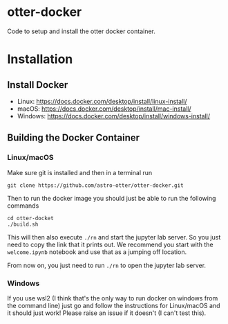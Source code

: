 # otter-docker
Code to setup and install the otter docker container.

# Installation
## Install Docker
* Linux: https://docs.docker.com/desktop/install/linux-install/
* macOS: https://docs.docker.com/desktop/install/mac-install/
* Windows: https://docs.docker.com/desktop/install/windows-install/

## Building the Docker Container
### Linux/macOS
Make sure git is installed and then in a terminal run
```
git clone https://github.com/astro-otter/otter-docker.git
```

Then to run the docker image you should just be able to run the following commands
```
cd otter-docket
./build.sh
```

This will then also execute `./rn` and start the jupyter lab server. So
you just need to copy the link that it prints out. We recommend you start
with the `welcome.ipynb` notebook and use that as a jumping off location.

From now on, you just need to run `./rn` to open the jupyter lab server.

### Windows
If you use wsl2 (I think that's the only way to run docker on windows from the
command line) just go and follow the instructions for Linux/macOS and it should
just work! Please raise an issue if it doesn't (I can't test this).